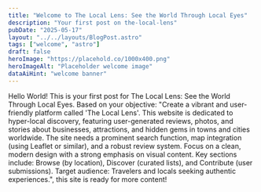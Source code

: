 ```yaml
---
title: "Welcome to The Local Lens: See the World Through Local Eyes"
description: "Your first post on the-local-lens"
pubDate: "2025-05-17"
layout: "../../layouts/BlogPost.astro"
tags: ["welcome", "astro"]
draft: false
heroImage: "https://placehold.co/1000x400.png"
heroImageAlt: "Placeholder welcome image"
dataAiHint: "welcome banner"
---
```


Hello World! This is your first post for The Local Lens: See the World Through Local Eyes.
Based on your objective: "Create a vibrant and user-friendly platform called 'The Local Lens'. This website is dedicated to hyper-local discovery, featuring user-generated reviews, photos, and stories about businesses, attractions, and hidden gems in towns and cities worldwide. The site needs a prominent search function, map integration (using Leaflet or similar), and a robust review system. Focus on a clean, modern design with a strong emphasis on visual content. Key sections include: Browse (by location), Discover (curated lists), and Contribute (user submissions). Target audience: Travelers and locals seeking authentic experiences.", this site is ready for more content!

